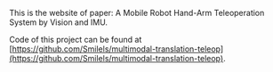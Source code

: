 This is the website of paper: A Mobile Robot Hand-Arm Teleoperation System by Vision and IMU.

Code of this project can be found at [https://github.com/Smilels/multimodal-translation-teleop](https://github.com/Smilels/multimodal-translation-teleop).
